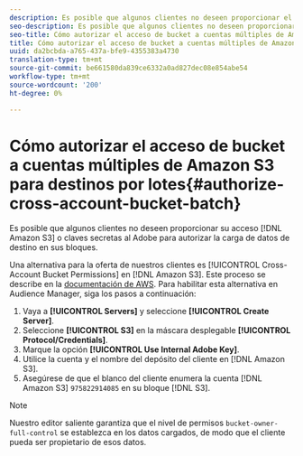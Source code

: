 ```yaml
---
description: Es posible que algunos clientes no deseen proporcionar el acceso a Amazon Simple Almacenamiento Service (Amazon S3) o claves secretas de Adobe para autorizar la carga de datos de destino en sus bloques.
seo-description: Es posible que algunos clientes no deseen proporcionar el acceso a Amazon Simple Almacenamiento Service (Amazon S3) o claves secretas de Adobe para autorizar la carga de datos de destino en sus bloques.
seo-title: Cómo autorizar el acceso de bucket a cuentas múltiples de Amazon S3 para destinos por lotes
title: Cómo autorizar el acceso de bucket a cuentas múltiples de Amazon S3 para destinos por lotes
uuid: da2bcbda-a765-437a-bfe9-4355383a4730
translation-type: tm+mt
source-git-commit: be661580da839ce6332a0ad827dec08e854abe54
workflow-type: tm+mt
source-wordcount: '200'
ht-degree: 0%

---
```



# Cómo autorizar el acceso de bucket a cuentas múltiples de Amazon S3 para destinos por lotes{#authorize-cross-account-bucket-batch}

Es posible que algunos clientes no deseen proporcionar su acceso [!DNL Amazon S3] o claves secretas al Adobe para autorizar la carga de datos de destino en sus bloques.

Una alternativa para la oferta de nuestros clientes es [!UICONTROL Cross-Account Bucket Permissions] en [!DNL Amazon S3]. Este proceso se describe en la [documentación de AWS](https://docs.aws.amazon.com/AmazonS3/latest/dev/example-walkthroughs-managing-access-example2.html). Para habilitar esta alternativa en Audience Manager, siga los pasos a continuación:

1. Vaya a **[!UICONTROL Servers]** y seleccione **[!UICONTROL Create Server]**.
1. Seleccione **[!UICONTROL S3]** en la máscara desplegable **[!UICONTROL Protocol/Credentials]**.
1. Marque la opción **[!UICONTROL Use Internal Adobe Key]**.
1. Utilice la cuenta y el nombre del depósito del cliente en [!DNL Amazon S3].
1. Asegúrese de que el blanco del cliente enumera la cuenta [!DNL Amazon S3] `975822914085` en su bloque [!DNL S3].

>[!NOTE]
>
>Nuestro editor saliente garantiza que el nivel de permisos `bucket-owner-full-control` se establezca en los datos cargados, de modo que el cliente pueda ser propietario de esos datos.
